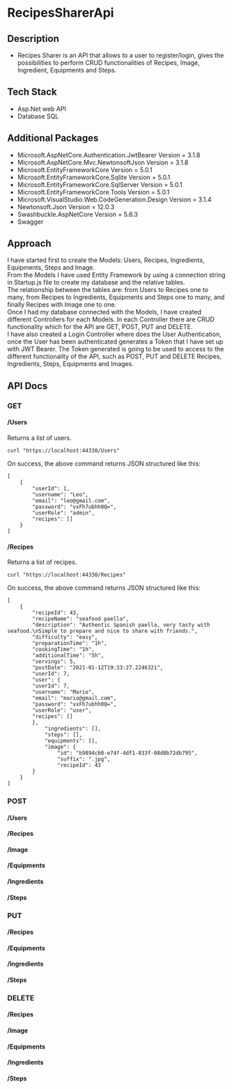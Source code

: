 # RecipesSharerApi

## Description
- Recipes Sharer is an API that allows to a user to register/login, gives the possibilities to perform CRUD functionalities of Recipes, Image, Ingredient, Equipments and Steps.

## Tech Stack
- Asp.Net web API
- Database SQL

## Additional Packages
- Microsoft.AspNetCore.Authentication.JwtBearer Version = 3.1.8
- Microsoft.AspNetCore.Mvc.NewtonsoftJson Version = 3.1.8
- Microsoft.EntityFrameworkCore Version = 5.0.1 
- Microsoft.EntityFrameworkCore.Sqlite Version = 5.0.1 
- Microsoft.EntityFrameworkCore.SqlServer Version = 5.0.1  
- Microsoft.EntityFrameworkCore.Tools Version = 5.0.1
- Microsoft.VisualStudio.Web.CodeGeneration.Design Version = 3.1.4 
- Newtonsoft.Json Version = 12.0.3 
- Swashbuckle.AspNetCore Version = 5.6.3
- Swagger

## Approach
I have started first to create the Models: Users, Recipes, Ingredients, Equipments, Steps and Image. <br />
From the Models I have used Entity Framework by using a connection string in Startup.js file to create my database and the relative tables. <br />
The relationship between the tables are: from Users to Recipes one to many, from Recipes to Ingredients, Equipments and Steps one to many, and finally Recipes with Image one to one. <br />
Once I had my database connected with the Models, I have created different Controllers for each Models. In each Controller there are CRUD functionality which for the API
are GET, POST, PUT and DELETE. <br />
I have also created a Login Controller where does the User Authentication, once the User has been authenticated generates a Token that I have set up with JWT Bearer. The Token generated is going to be used to access to the different functionality of the API, such as POST, PUT and DELETE Recipes, Ingredients, Steps, Equipments and Images.

## API Docs
### GET
#### /Users

Returns a list of users.

```curl "https://localhost:44330/Users"```

On success, the above command returns JSON structured like this:

```
[
    {
        "userId": 1,
        "username": "Leo",
        "email": "leo@gmail.com",
        "password": "vxFh7ubhh0Q=",
        "userRole": "admin",
        "recipes": []
    }
] 
```

#### /Recipes

Returns a list of recipes.

```curl "https://localhost:44330/Recipes"```

On success, the above command returns JSON structured like this:

```
[
    {
        "recipeId": 43,
        "recipeName": "seafood paella",
        "description": "Authentic Spanish paella, very tasty with seafood.\nSimple to prepare and nice to share with friends.",
        "difficulty": "easy",
        "preparationTime": "1h",
        "cookingTime": "1h",
        "additionalTime": "5h",
        "servings": 5,
        "postDate": "2021-01-12T19:33:27.2246321",
        "userId": 7,
        "user": {
        "userId": 7,
        "username": "Mario",
        "email": "mario@gmail.com",
        "password": "vxFh7ubhh0Q=",
        "userRole": "user",
        "recipes": []
        },
            "ingredients": [],
            "steps": [],
            "equipments": [],
            "image": {
                "id": "b9894cb0-e74f-4df1-833f-08d8b72db795",
                "suffix": ".jpg",
                "recipeId": 43
        }
    }
]

```


### POST
#### /Users
#### /Recipes
#### /Image
#### /Equipments
#### /Ingredients
#### /Steps
### PUT
#### /Recipes
#### /Equipments
#### /Ingredients
#### /Steps
### DELETE
#### /Recipes
#### /Image
#### /Equipments
#### /Ingredients
#### /Steps